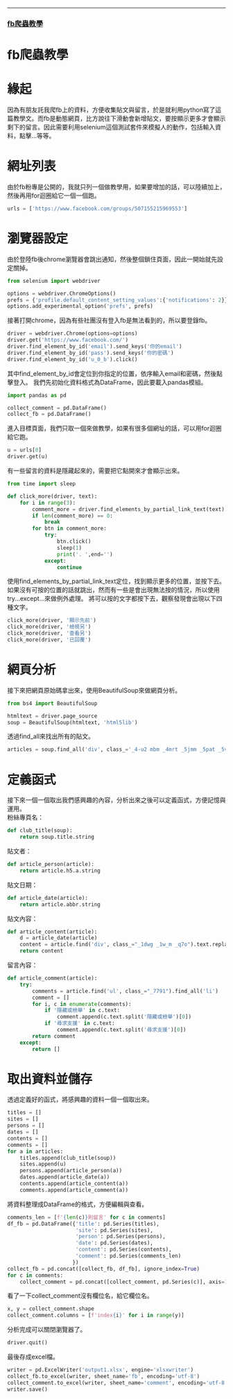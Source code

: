 -----
### [fb爬蟲教學](https://gist.github.com/HaoHsiu-Huang/f4a68bec77c17e0e118a6a5cb4dffed1)

# fb爬蟲教學

# 緣起
因為有朋友託我爬fb上的資料，方便收集貼文與留言，於是就利用python寫了這篇教學文。而fb是動態網頁，比方說往下滑動會新增貼文，要按顯示更多才會顯示剩下的留言。因此需要利用selenium這個測試套件來模擬人的動作，包括輸入資料，點擊...等等。
# 網址列表
由於fb粉專是公開的，我就只列一個做教學用，如果要增加的話，可以陸續加上，然後再用for迴圈給它一個一個跑。
```python
urls = ['https://www.facebook.com/groups/507155215969553']
```
# 瀏覽器設定
由於登陸fb後chrome瀏覽器會跳出通知，然後整個鎖住頁面，因此一開始就先設定關掉。
```python
from selenium import webdriver

options = webdriver.ChromeOptions()
prefs = {'profile.default_content_setting_values':{'notifications': 2}}
options.add_experimental_option('prefs', prefs)
```
接著打開chrome，因為有些社團沒有登入fb是無法看到的，所以要登錄fb。
```python
driver = webdriver.Chrome(options=options)
driver.get('https://www.facebook.com/')
driver.find_element_by_id('email').send_keys('你的email')
driver.find_element_by_id('pass').send_keys('你的密碼')
driver.find_element_by_id('u_0_b').click()
```
其中find_element_by_id會定位到你指定的位置，依序輸入email和密碼，然後點擊登入。
我們先初始化資料格式為DataFrame，因此要載入pandas模組。
```python
import pandas as pd

collect_comment = pd.DataFrame()
collect_fb = pd.DataFrame()
```
進入目標頁面，我們只取一個來做教學，如果有很多個網址的話，可以用for迴圈給它跑。
```python
u = urls[0]
driver.get(u)
```
有一些留言的資料是隱藏起來的，需要把它點開來才會顯示出來。
```python
from time import sleep

def click_more(driver, text):
    for i in range(3):
        comment_more = driver.find_elements_by_partial_link_text(text)
        if len(comment_more) == 0:
            break
        for btn in comment_more:
            try:
                btn.click()
                sleep(1)
                print('. ',end='')
            except:
                continue
```
使用find_elements_by_partial_link_text定位，找到顯示更多的位置，並按下去。如果沒有可按的位置的話就跳出，然而有一些是會出現無法按的情況，所以使用try...except...來做例外處理。
將可以按的文字都按下去，觀察發現會出現以下四種文字。
```python
click_more(driver, '顯示先前')
click_more(driver, '檢視另')
click_more(driver, '查看另')
click_more(driver, '已回覆')
```
# 網頁分析
接下來把網頁原始碼拿出來，使用BeautifulSoup來做網頁分析。
```python
from bs4 import BeautifulSoup

htmltext = driver.page_source
soup = BeautifulSoup(htmltext, 'html5lib')
```
透過find_all來找出所有的貼文。
```python
articles = soup.find_all('div', class_='_4-u2 mbm _4mrt _5jmm _5pat _5v3q _7cqq _4-u8')
```
# 定義函式
接下來一個一個取出我們感興趣的內容，分析出來之後可以定義函式，方便記憶與運用。  
粉絲專頁名：
```python
def club_title(soup):
    return soup.title.string
```
貼文者：
```python
def article_person(article):
    return article.h5.a.string
```
貼文日期：
```python
def article_date(article):
    return article.abbr.string
```
貼文內容：
```python
def article_content(article):
    d = article_date(article)
    content = article.find('div', class_="_1dwg _1w_m _q7o").text.replace(d, '')
    return content
```
留言內容：
```python
def article_comment(article):
    try:
        comments = article.find('ul', class_="_7791").find_all('li')
        comment = []
        for i, c in enumerate(comments):
            if '隱藏或檢舉' in c.text:
                comment.append(c.text.split('隱藏或檢舉')[0])
            if '尋求支援' in c.text:
                comment.append(c.text.split('尋求支援')[0])
        return comment
    except:
        return []
```
# 取出資料並儲存
透過定義好的函式，將感興趣的資料一個一個取出來。
```python
titles = []
sites = []
persons = []
dates = []
contents = []
comments = []
for a in articles:
    titles.append(club_title(soup))
    sites.append(u)
    persons.append(article_person(a))
    dates.append(article_date(a))
    contents.append(article_content(a))
    comments.append(article_comment(a))
```
將資料整理成DataFrame的格式，方便編輯與查看。
```python
comments_len = [f'{len(c)}則留言' for c in comments]
df_fb = pd.DataFrame({'title': pd.Series(titles),
                      'site': pd.Series(sites),
                      'person': pd.Series(persons),
                      'date': pd.Series(dates),
                      'content': pd.Series(contents),
                      'comment': pd.Series(comments_len)
                     })
collect_fb = pd.concat([collect_fb, df_fb], ignore_index=True)
for c in comments:
    collect_comment = pd.concat([collect_comment, pd.Series(c)], axis=1)
```
看了一下collect_comment沒有欄位名，給它欄位名。
```python
x, y = collect_comment.shape
collect_comment.columns = [f'index{i}' for i in range(y)]
```
分析完成可以關閉瀏覽器了。
```python
driver.quit()
```
最後存成excel檔。
```python
writer = pd.ExcelWriter('output1.xlsx', engine='xlsxwriter')
collect_fb.to_excel(writer, sheet_name='fb', encoding='utf-8')
collect_comment.to_excel(writer, sheet_name='comment', encoding='utf-8')
writer.save()
```
